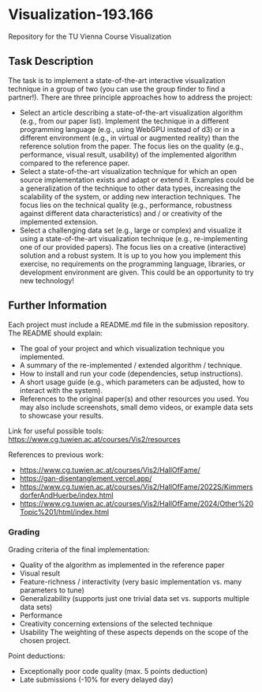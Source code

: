 # Visualization-193.166
Repository for the TU Vienna Course Visualization

## Task Description
The task is to implement a state-of-the-art interactive visualization technique in a group of two (you can use the group finder to find a partner!). There are three principle approaches how to address the project: 

- Select an article describing a state-of-the-art visualization algorithm (e.g., from our paper list). Implement the technique in a different programming language (e.g., using WebGPU instead of d3) or in a different environment (e.g., in virtual or augmented reality) than the reference solution from the paper. The focus lies on the quality (e.g., performance, visual result, usability) of the implemented algorithm compared to the reference paper. 
- Select a state-of-the-art visualization technique for which an open source implementation exists and adapt or extend it. Examples could be a generalization of the technique to other data types, increasing the scalability of the system, or adding new interaction techniques. The focus lies on the technical quality (e.g., performance, robustness against different data characteristics) and / or creativity of the implemented extension.  
- Select a challenging data set (e.g., large or complex) and visualize it using a state-of-the-art visualization technique (e.g., re-implementing one of our provided papers). The focus lies on a creative (interactive) solution and a robust system. 
It is up to you how you implement this exercise, no requirements on the programming language, libraries, or development environment are given. This could be an opportunity to try new technology! 

## Further Information
Each project must include a README.md file in the submission repository. The README should explain:
- The goal of your project and which visualization technique you implemented.
- A summary of the re-implemented / extended algorithm / technique. 
- How to install and run your code (dependencies, setup instructions).
- A short usage guide (e.g., which parameters can be adjusted, how to interact with the system).
- References to the original paper(s) and other resources you used.
You may also include screenshots, small demo videos, or example data sets to showcase your results.

Link for useful possible tools: https://www.cg.tuwien.ac.at/courses/Vis2/resources

References to previous work:
- https://www.cg.tuwien.ac.at/courses/Vis2/HallOfFame/
- https://gan-disentanglement.vercel.app/
- https://www.cg.tuwien.ac.at/courses/Vis2/HallOfFame/2022S/KimmersdorferAndHuerbe/index.html
- https://www.cg.tuwien.ac.at/courses/Vis2/HallOfFame/2024/Other%20Topic%201/html/index.html

### Grading
Grading criteria of the final implementation: 
- Quality of the algorithm as implemented in the reference paper
- Visual result
- Feature-richness / interactivity (very basic implementation vs. many parameters to tune) 
- Generalizability (supports just one trivial data set vs. supports multiple data sets) 
- Performance
- Creativity concerning extensions of the selected technique
- Usability
The weighting of these aspects depends on the scope of the chosen project. 

Point deductions: 
- Exceptionally poor code quality (max. 5 points deduction) 
- Late submissions (-10% for every delayed day) 
